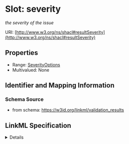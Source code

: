 # Slot: severity
_the severity of the issue_


URI: [http://www.w3.org/ns/shacl#resultSeverity](http://www.w3.org/ns/shacl#resultSeverity)



<!-- no inheritance hierarchy -->




## Properties

* Range: [SeverityOptions](SeverityOptions.md)
* Multivalued: None







## Identifier and Mapping Information







### Schema Source


* from schema: https://w3id.org/linkml/validation_results




## LinkML Specification

<details>
```yaml
name: severity
description: the severity of the issue
from_schema: https://w3id.org/linkml/validation_results
rank: 1000
slot_uri: sh:resultSeverity
alias: severity
domain_of:
- TypeSeverityKeyValue
- ValidationResult
range: severity_options

```
</details>